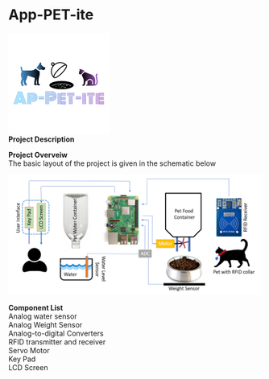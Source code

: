# App-PET-ite
![](Logo.png)<br/>
**Project Description**<br/>

**Project Overveiw**<br/>
The basic layout of the project is given in the schematic below<br/>

![](Project%20Overveiw.png)

**Component List**<br/>
Analog water sensor<br/>
Analog Weight Sensor<br/>
Analog-to-digital Converters<br/> 
RFID transmitter and receiver <br/>
Servo Motor<br/>
Key Pad<br/>
LCD Screen<br/>
